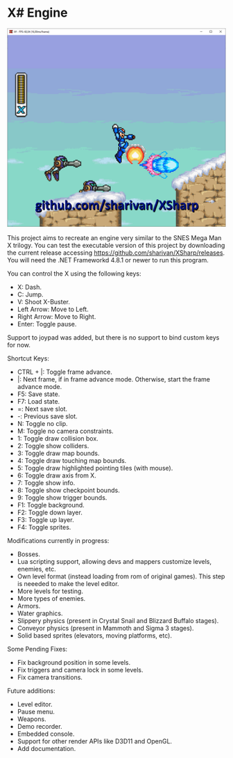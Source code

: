 # **X# Engine**

![](XSharp.png)

This project aims to recreate an engine very similar to the SNES Mega Man X trilogy. You can test the executable version of this project by downloading the current release accessing https://github.com/sharivan/XSharp/releases. You will need the .NET Frameworkd 4.8.1 or newer to run this program.

You can control the X using the following keys:

  - X: Dash.
  - C: Jump.
  - V: Shoot X-Buster.
  - Left Arrow: Move to Left.
  - Right Arrow: Move to Right.
  - Enter: Toggle pause.

Support to joypad was added, but there is no support to bind custom keys for now.

Shortcut Keys:

  - CTRL + |: Toggle frame advance.
  - |: Next frame, if in frame advance mode. Otherwise, start the frame advance mode.
  - F5: Save state.
  - F7: Load state.
  - =: Next save slot.
  - -: Previous save slot.
  - N: Toggle no clip.
  - M: Toggle no camera constraints.
  - 1: Toggle draw collision box.
  - 2: Toggle show colliders.
  - 3: Toggle draw map bounds.
  - 4: Toggle draw touching map bounds.
  - 5: Toggle draw highlighted pointing tiles (with mouse).
  - 6: Toggle draw axis from X.
  - 7: Toggle show info.
  - 8: Toggle show checkpoint bounds.
  - 9: Toggle show trigger bounds.
  - F1: Toggle background.
  - F2: Toggle down layer.
  - F3: Toggle up layer.
  - F4: Toggle sprites.

Modifications currently in progress:

- Bosses.
- Lua scripting support, allowing devs and mappers customize levels, enemies, etc.
- Own level format (instead loading from rom of original games). This step is neeeded to make the level editor.
- More levels for testing.
- More types of enemies.
- Armors.
- Water graphics.
- Slippery physics (present in Crystal Snail and Blizzard Buffalo stages).
- Conveyor physics (present in Mammoth and Sigma 3 stages).
- Solid based sprites (elevators, moving platforms, etc).

Some Pending Fixes:

- Fix background position in some levels.
- Fix triggers and camera lock in some levels.
- Fix camera transitions.

Future additions:

- Level editor.
- Pause menu.
- Weapons.
- Demo recorder.
- Embedded console.
- Support for other render APIs like D3D11 and OpenGL.
- Add documentation.
